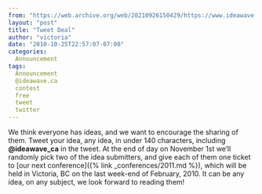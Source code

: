 ```yaml
---
from: "https://web.archive.org/web/20210926150429/https://www.ideawave.ca/tweet-deal/"
layout: "post"
title: "Tweet Deal"
author: "victoria"
date: "2010-10-25T22:57:07-07:00"
categories:
  Announcement
tags: 
  Announcement
  @ideawave.ca
  contest
  free
  tweet
  twitter
---
```


We think everyone has ideas, and we want to encourage the sharing of them. Tweet your idea, any idea, in under 140 characters, including **@ideawave_ca** in the tweet. At the end of day on November 1st we’ll randomly pick two of the idea submitters, and give each of them one ticket to [our next conference]({% link _conferences/2011.md %}), which will be held in Victoria, BC on the last week-end of February, 2010. It can be any idea, on any subject, we look forward to reading them!
